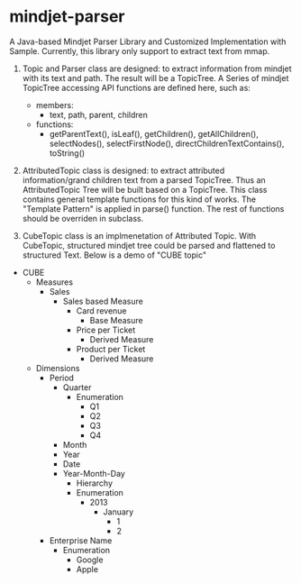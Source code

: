 # mindjet-parser
A Java-based Mindjet Parser Library and Customized Implementation with Sample.
Currently, this library only support to extract text from mmap.

1. Topic and Parser class are designed: 
   to extract information from mindjet with its text and path.
   The result will be a TopicTree.
   A Series of mindjet TopicTree accessing API functions are defined here, such as:
   * members:
      * text, path, parent, children
   * functions:
      * getParentText(), isLeaf(), getChildren(), getAllChildren(), selectNodes(), selectFirstNode(), directChildrenTextContains(), toString()

2. AttributedTopic class is designed:
   to extract attributed information/grand children text from a parsed TopicTree.
   Thus an AttributedTopic Tree will be built based on a TopicTree.
   This class contains general template functions for this kind of works.
   The "Template Pattern" is applied in parse() function.
   The rest of functions should be overriden in subclass.

3. CubeTopic class is an implmenetation of Attributed Topic.
   With CubeTopic, structured mindjet tree could be parsed and flattened to structured Text.
   Below is a demo of "CUBE topic"

* CUBE
  * Measures
    * Sales
      * Sales based Measure
        * Card revenue
          * Base Measure
        * Price per Ticket
          * Derived Measure
        * Product per Ticket
          * Derived Measure
  * Dimensions
    * Period
      * Quarter
        * Enumeration
          * Q1
          * Q2
          * Q3
          * Q4
      * Month
      * Year
      * Date
      * Year-Month-Day
        * Hierarchy
        * Enumeration
          * 2013
            * January
              * 1
              * 2
    * Enterprise Name
      * Enumeration
        * Google
        * Apple
